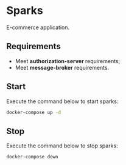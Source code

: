 # Sparks

E-commerce application.

## Requirements

- Meet **authorization-server** requirements;
- Meet **message-broker** requirements.

## Start

Execute the command below to start sparks:

```bash
docker-compose up -d
```

## Stop

Execute the command below to stop sparks:

```bash
docker-compose down
```
